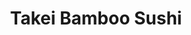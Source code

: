 ---
layout: place
title: "Takei Bamboo Sushi"
permalink: /new-jersey/wayne/takei-bamboo-sushi.html
stateAbbr: NJ
stateName: New Jersey
cityName: Wayne
seo:
  name: "Takei Bamboo Sushi"
  type: Restaurant
  links: http://bambootakeisushi.com/
description: "Takei Bamboo Sushi serves delicious sushi in Wayne, New Jersey. Try fresh Japanese dishes for a great dining experience. Available for takeout, delivery, lunch, and dinner."
place_id: ChIJjxhRc9UDw4kRqD55tRyxGQc
photos:
  - name: >-
      places/ChIJjxhRc9UDw4kRqD55tRyxGQc/photos/AeeoHcIB3MZIiWUih2oPdDY6MccqI2Cw-nZHkgnCNMt5S7uJcZNeJ1Svg69L3MpaY3Bw4wDMH4vQbNXeAeRnzMUYjc0iFn1t00c1gM0gsvniXhUJEJTK5KsEuAVVk712BjqbQIZcC-oDaz6tJMR4XdhGkPmMUy11tJ2aOxnE4LcZFf7GbZNQQYkx89fC32s3kfO2wHfu27OXcvxVC0cqKcVIx2VIbTY9l0Ze4vVQhiskrrgoeZJC1C-5-kWq2Rmfb21QTZM8i8PUgSqEDsRdBuUh22MhQ4yw7UqrAvvBxcpo-VsfUm-tBCTVJGUUH0BzD6wAxUcLKj9mWpihoCWa3b-A4G2mF-DXHz6mvSxCEwEffIu-ziDNukJAy3VjdQcS-IGJIPkflAp_qQ52IJb1A0egvlnNsqicf3ZUXH_OlJ9RCPA
    widthPx: 3024
    heightPx: 4032
    authorAttributions:
      - displayName: Kimberly Tuano
        uri: https://maps.google.com/maps/contrib/117614937536761983072
        photoUri: >-
          https://lh3.googleusercontent.com/a-/ALV-UjWBqtCqIkmzz8lmA5-jHgh5GoeccHbNZKguerANVwwmRfu8RyskaA=s100-p-k-no-mo
    flagContentUri: >-
      https://www.google.com/local/imagery/report/?cb_client=maps_api_places.places_api&image_key=!1e10!2sCIHM0ogKEICAgIDr4Ja6aw&hl=en-US
    googleMapsUri: >-
      https://www.google.com/maps/place//data=!3m4!1e2!3m2!1sCIHM0ogKEICAgIDr4Ja6aw!2e10!4m2!3m1!1s0x89c303d57351188f:0x719b11cb5793ea8
  - name: >-
      places/ChIJjxhRc9UDw4kRqD55tRyxGQc/photos/AeeoHcLK1SUivn4MuGX0A-gZ_g0L_mlIZTkvTTdXPWuWlzNcyOqnWa1elgZjJzBP50KjC-t1BGNr37MmMcUC-lKy1yDWQ5tL-2hypVl0oPtxeeq465g9iUMz-z_Yg_l-Rgr7T7QwWXtVQqHpM7uIMAJvCEIaDTA_i-jytgpMmFMv0li-mmW4Y_srOoPKpF7sqD0vvOWLo0p7VQ_YldX8w4RYqzzWw-bMEvpThE9aDBpx5SmjyVILKqWLVu0JXv2-hwZw67EGkAzCi-X0jMKA25feCceuAePhTQEhNmr6t6jyuw5Ee-1fBSPesWaSGKlJOWz_qmkPuWy5XXL0BFArkQ7xawQ7iWCSGY7e9w00dD4VtPsNVpXJqPqtNgO1aARTrV5w6uzI5CkiVdfUn_DJwQNo2LcbFtI58ZRPBZcKsa-RVd5GApEW
    widthPx: 4032
    heightPx: 1960
    authorAttributions:
      - displayName: Hae Kim
        uri: https://maps.google.com/maps/contrib/107121422858289789450
        photoUri: >-
          https://lh3.googleusercontent.com/a-/ALV-UjVcYGhKSmmrjK_kp3G0gSzMhHDX-nV9dDZn6KUXBfgS5ZdQNfOATA=s100-p-k-no-mo
    flagContentUri: >-
      https://www.google.com/local/imagery/report/?cb_client=maps_api_places.places_api&image_key=!1e10!2sCIHM0ogKEICAgID4mtHklAE&hl=en-US
    googleMapsUri: >-
      https://www.google.com/maps/place//data=!3m4!1e2!3m2!1sCIHM0ogKEICAgID4mtHklAE!2e10!4m2!3m1!1s0x89c303d57351188f:0x719b11cb5793ea8
  - name: >-
      places/ChIJjxhRc9UDw4kRqD55tRyxGQc/photos/AeeoHcIQZYZc-diQcO2LbMqGzMD0651g2vrf20Jv_N4tlJKW1Nscf8bGT8BwEf9TCGjTRus66kHgZjksluyVXMJEuP6zfIa8z7yqP6zm9X1ff6Y-5QbzA1j6Z_hhmGOx2cbrsqDQsHFFb61IiOz6mHF79Mt5S7yIG5oxeGNwHyEG1tn38hxH86ykMfbqtPDmoXxdqNm8OR456aZBwBuZxbVmpBkC0i4XUcmsnYZfkDuP7rthsjHexQu3gbq7uvT0zwGKVvkSrcnUxp9Po4q1ktFPVjWhTq5bTi5sU1f8TwvIJBuW4lv4c7fKilGa0LF5A6gggnw0MoisElKeOeiTcOt6uV3X0M2gUrYE3EdP8EbWeFo-u_d416hRhYV5MjBPf8tKFHDuuU3RX62fLglijQOJcWnD5dJPzLhlnyBUiLjPxgoJlNVN
    widthPx: 3024
    heightPx: 4032
    authorAttributions:
      - displayName: Kimberly Tuano
        uri: https://maps.google.com/maps/contrib/117614937536761983072
        photoUri: >-
          https://lh3.googleusercontent.com/a-/ALV-UjWBqtCqIkmzz8lmA5-jHgh5GoeccHbNZKguerANVwwmRfu8RyskaA=s100-p-k-no-mo
    flagContentUri: >-
      https://www.google.com/local/imagery/report/?cb_client=maps_api_places.places_api&image_key=!1e10!2sCIHM0ogKEICAgIDr4Ja66wE&hl=en-US
    googleMapsUri: >-
      https://www.google.com/maps/place//data=!3m4!1e2!3m2!1sCIHM0ogKEICAgIDr4Ja66wE!2e10!4m2!3m1!1s0x89c303d57351188f:0x719b11cb5793ea8
  - name: >-
      places/ChIJjxhRc9UDw4kRqD55tRyxGQc/photos/AeeoHcI6NPdOnaodIMrd8BHvQI3sTt5mAYefAsTfSy89IksVPqHB-39YjHf19rMweYIiLhh56IOm8drgGa3wSUFYeovc1WRbcwzebebCd33Gz9A2ijtoEjzwbtD9y5aZrgRwVcmdmTo5FEjiyf0MDLEw2CkJsHYcM9oXLNUrzM6PlK72NQOyDo1njxecR7miZs3MlCkvq0jCNA6dtdLoSWd9Empv_TefryQ1pcvxH2M5YofE_xDC2qVlGRWK-8yQywireZuNBCMcWz8dHTeZdCoQnsFxJylg5qe4A2A99Ilqb-hSCZxRPngDSnM6GdJkX4JrQQOgR3CQSPQ1RcDsPe9Ml5TBs30zr2ni4vJq_eOMwT-kbiZSP2SyOqBwg5tpOl5UGyJZZ1S1kfAmfQG1aOAOaV9XvoG5GN7Wu69wWQ0mT47w_g
    widthPx: 4000
    heightPx: 3000
    authorAttributions:
      - displayName: Hector Alvarez
        uri: https://maps.google.com/maps/contrib/106977259794674462778
        photoUri: >-
          https://lh3.googleusercontent.com/a-/ALV-UjXK4XMRM84c7ONf37GeOZoVHrPGHeOQbQQglEo1ecFjbWoe1Ui1=s100-p-k-no-mo
    flagContentUri: >-
      https://www.google.com/local/imagery/report/?cb_client=maps_api_places.places_api&image_key=!1e10!2sCIHM0ogKEICAgICek53pEQ&hl=en-US
    googleMapsUri: >-
      https://www.google.com/maps/place//data=!3m4!1e2!3m2!1sCIHM0ogKEICAgICek53pEQ!2e10!4m2!3m1!1s0x89c303d57351188f:0x719b11cb5793ea8
  - name: >-
      places/ChIJjxhRc9UDw4kRqD55tRyxGQc/photos/AeeoHcIMmnSnwh36_WCcoT1S1aNlcKgZ76tsNbylwk0sSNjgi--XXTQSQrxsUyZwXYR4BTFfV3BogswAQ-ntIhiN0aWUe5ds46rRZQYU9CCqaSsskRRFlbYlQzZrflYn6k_QfaLss7X6pAl6aDuyFAoAnlVHClVaGk3Qijpnx09-tADvjBlM7Zf9hIrNINwScduNkQ_Mt7Bmjvj5ZLJfhDjOSgS3FYvAVzQ4gAV7esYoQnmaszfCem9fzxMu7XZnDpJ5eScPkSNdnPEOLshdKapKDOL_cwTSRTMRySuTEUv98TCp1XWI8Nxs0pBn2TLS6ZT-TcTk81wb1VEdWuZhKvoAVIB9f7Zh9ifwt36BdYWapf84xhYUNcPRmsKNdHkAhwAWJ6kuIyN3QmYRtV_QB2PVbk7pc82u1WLlpxOK01Kvw2ON0yA
    widthPx: 4000
    heightPx: 3000
    authorAttributions:
      - displayName: Hector Alvarez
        uri: https://maps.google.com/maps/contrib/106977259794674462778
        photoUri: >-
          https://lh3.googleusercontent.com/a-/ALV-UjXK4XMRM84c7ONf37GeOZoVHrPGHeOQbQQglEo1ecFjbWoe1Ui1=s100-p-k-no-mo
    flagContentUri: >-
      https://www.google.com/local/imagery/report/?cb_client=maps_api_places.places_api&image_key=!1e10!2sCIHM0ogKEICAgICek53pkQE&hl=en-US
    googleMapsUri: >-
      https://www.google.com/maps/place//data=!3m4!1e2!3m2!1sCIHM0ogKEICAgICek53pkQE!2e10!4m2!3m1!1s0x89c303d57351188f:0x719b11cb5793ea8
  - name: >-
      places/ChIJjxhRc9UDw4kRqD55tRyxGQc/photos/AeeoHcKB8aDepYPmR6DnO41Qy1hogr1q9XXRKHEn1rlI-jjJaxx-CkjbGvbzv2lrNMP89WOF8R00NzLP-xNup-0JI3S3sn3ZwvOFupNgx-kWihcMKNNLq4Sj2rcwb-4XEL11hQVXqxWnrX56HKT59nBVKsVBnXHgyuiRtcSlzj7XWpYCNASrPYf0NV6I95yVmzBVY478MDvBaanPo5xR44-GXwMgF51eLL6LhF10liDOSvrMC6KIySWneAIl3WjdQsSFKkfktFrV6H0Vp53duF8JSPBN1hXtQf3aHF3gRQck4JhTfo9thEI1owiKYw22ZY7v8tp0wydC2Uigo-Egy4XXU0LzFTo-mDpoOIUuF2qWMzGwTUNoosY_t-crRSlVpfsniGK41688rLGCMdyt-0O6Te0468nnYQmgX1kS0qpjHRcPaAU
    widthPx: 1242
    heightPx: 917
    authorAttributions:
      - displayName: Frank Ammirata
        uri: https://maps.google.com/maps/contrib/114933999429833835958
        photoUri: >-
          https://lh3.googleusercontent.com/a/ACg8ocKXmjQhx_eG9vDEgVJ3--NhTwRMgqQhA2pQyJHLRFho_mp0vQ=s100-p-k-no-mo
    flagContentUri: >-
      https://www.google.com/local/imagery/report/?cb_client=maps_api_places.places_api&image_key=!1e10!2sCIHM0ogKEICAgICB1dP6sgE&hl=en-US
    googleMapsUri: >-
      https://www.google.com/maps/place//data=!3m4!1e2!3m2!1sCIHM0ogKEICAgICB1dP6sgE!2e10!4m2!3m1!1s0x89c303d57351188f:0x719b11cb5793ea8
  - name: >-
      places/ChIJjxhRc9UDw4kRqD55tRyxGQc/photos/AeeoHcK_Yd5F2LhzeE8WxUAUUUT5wXl_BQhprroarwfDCDTegN5X-iZJY31OZjjcoJsPtbOHYPMt5aizM248qPOin5sKACr4-DGtGR5JfcC38JyXknczUh488n0vKquxzKMQYoDnbS_8RiOYhVXPf_CF2r_IKlL8j-SfoJ359ljFre2rI8NZDI7LtAKtngRmdBh6Euk2MRJdYFeav3A33ro_cc-2sdqUzK4iBdWQJ9wLWM-eadY6vt-Hi1BkY_MFU4rQ1n3waqX37JOONPOBrtRQijgAlgVUm1TxJjV4BarWLonSsmHgpTdnzAZ1h0oC9CD0bkzX1Y93xahn_C5pRXg7VrGrZ27K6RNPLQa2zSiNpIcEXmNnSYBt5a9W7bitrQU_h1ZomuhBcbYJaMF_j3irf59nGcbtXEPW8bIosTT5zT9kK98
    widthPx: 4032
    heightPx: 3024
    authorAttributions:
      - displayName: Kimberly Tuano
        uri: https://maps.google.com/maps/contrib/117614937536761983072
        photoUri: >-
          https://lh3.googleusercontent.com/a-/ALV-UjWBqtCqIkmzz8lmA5-jHgh5GoeccHbNZKguerANVwwmRfu8RyskaA=s100-p-k-no-mo
    flagContentUri: >-
      https://www.google.com/local/imagery/report/?cb_client=maps_api_places.places_api&image_key=!1e10!2sCIHM0ogKEICAgIDr4Ja6qwE&hl=en-US
    googleMapsUri: >-
      https://www.google.com/maps/place//data=!3m4!1e2!3m2!1sCIHM0ogKEICAgIDr4Ja6qwE!2e10!4m2!3m1!1s0x89c303d57351188f:0x719b11cb5793ea8
  - name: >-
      places/ChIJjxhRc9UDw4kRqD55tRyxGQc/photos/AeeoHcKx5krDlyP9QPc8VWPrkx7GBbbRAvigIcVs1CbhqaBwg7jwLRPA4Uu95H5juW929G-s4jxIp9dCbsKuVeGGplTIXhKDe3-jY9Q_7h8Wz2c1okiVyg4xnaXuU6eri5_xD8qELDQDhavR_LLKb_nrz1QV6DnbVG3Z5QUaRXdWMGVbgb3UoS7zcdRjp7MI-qhouOyH4SKA9H-hGHL0BkVEe6Y5Lk2bkjhK2Wb0sjM-Yq_GWuc0oA_MwVJoOcqXatUq_J6k304JzJcPVBdVpWtAxLF3I7pHKCCGBCBhKsQMxUnFquxDZjTQzbkYoDL_vbb95qq814cz43QZv-ZZhkFuT0arEhc0rpi_K6Hp4AoR5WxyHPI38d8ZLfLQCIXBk2JyHlIIOXGMhnVOS0DKxUuU-Y9XBaUF9Iy2JrD8sP2Q3d4
    widthPx: 1600
    heightPx: 900
    authorAttributions:
      - displayName: Girthlin
        uri: https://maps.google.com/maps/contrib/101169753682194706113
        photoUri: >-
          https://lh3.googleusercontent.com/a-/ALV-UjVAYWKicQwGNJdwrFYjWGJhn47v9C0CMk9TAf7__s0wst6ZpcNB=s100-p-k-no-mo
    flagContentUri: >-
      https://www.google.com/local/imagery/report/?cb_client=maps_api_places.places_api&image_key=!1e10!2sCIHM0ogKEICAgICExcKTeg&hl=en-US
    googleMapsUri: >-
      https://www.google.com/maps/place//data=!3m4!1e2!3m2!1sCIHM0ogKEICAgICExcKTeg!2e10!4m2!3m1!1s0x89c303d57351188f:0x719b11cb5793ea8
  - name: >-
      places/ChIJjxhRc9UDw4kRqD55tRyxGQc/photos/AeeoHcLToBUTobjjEz5-ZzsPX8E2KvnSZjUfgg36NyGlOTk9ZAEJyZke65qA-AeDdb19kpXE73mn6V7-hK4q81AIYMDzgLQmNVc-ojH3675981LK94bFAGbD7fa6hMGYrSEiRYivsKXX4_EEXhk_gVgI5dJum8MZrPB15K2asa7MLCCRBrbD7LouXXptCI9cizDJ5Uj500LGsQAaWJJjTfYoTkh12z_VCtYUSd2W_7-JadQC-7ecM-eBaqI52aQPfmDwYt_P7s6ZMw3EUFsW-uuuooVYnIn-fZ34VqHoqD7IMafEo_LJFVfsn2D66FNXH5agW-kqi8BZalL-cVyO4vUJ23gMdGsYl9Ni5Av0s97ex76dRVZG2HTexesIXIbRT4cuJOMGjVo7V-Z8h5xJb5J2TJp-VSkcZmFnhr7AZxMcHMIAJVh-
    widthPx: 4000
    heightPx: 3000
    authorAttributions:
      - displayName: Hector Alvarez
        uri: https://maps.google.com/maps/contrib/106977259794674462778
        photoUri: >-
          https://lh3.googleusercontent.com/a-/ALV-UjXK4XMRM84c7ONf37GeOZoVHrPGHeOQbQQglEo1ecFjbWoe1Ui1=s100-p-k-no-mo
    flagContentUri: >-
      https://www.google.com/local/imagery/report/?cb_client=maps_api_places.places_api&image_key=!1e10!2sCIHM0ogKEICAgICek53p4QE&hl=en-US
    googleMapsUri: >-
      https://www.google.com/maps/place//data=!3m4!1e2!3m2!1sCIHM0ogKEICAgICek53p4QE!2e10!4m2!3m1!1s0x89c303d57351188f:0x719b11cb5793ea8
  - name: >-
      places/ChIJjxhRc9UDw4kRqD55tRyxGQc/photos/AeeoHcKTPw6lFTrNJJZlqmvSXh1QiE-oGanM4zTi7KAUQdzvW7NL2O5zGNd_Eioh6mP67_H6fe_Vb_L634U_v7fukh_CtNo6LpTZJwA73CUahqCDZTM6FDQy0hJIsh9snwIvgiN-fuzYRVNQV6VYUyuRcfQEEZdoP_86igGuIGDpBZ3YESE5OoM0c7tl3zQBUhB1IHxBNgAoqbKo-UCWCVYIUmbkhSre6WNfdgdunvXnlLNQ4M5GRSMoatC4nst0F3bRPkpBq6Rs3ClO7j9h_np5x_kw9z6AEMJCeK8sNwL-pTaT1jQxm4Q64YeU4cTJCxb05_MWHF2oPsBqUo5L_8Mv4wPxyXtqD4btUpG_qZ1PyhW7vX_rT9KhaFbna2yY3OYuoq_aac5Y2kod-lnNJIc5zJmOh5WCkpW4o7hbyOsBfygEaEl3
    widthPx: 1600
    heightPx: 900
    authorAttributions:
      - displayName: Girthlin
        uri: https://maps.google.com/maps/contrib/101169753682194706113
        photoUri: >-
          https://lh3.googleusercontent.com/a-/ALV-UjVAYWKicQwGNJdwrFYjWGJhn47v9C0CMk9TAf7__s0wst6ZpcNB=s100-p-k-no-mo
    flagContentUri: >-
      https://www.google.com/local/imagery/report/?cb_client=maps_api_places.places_api&image_key=!1e10!2sCIHM0ogKEICAgICExbKZ7AE&hl=en-US
    googleMapsUri: >-
      https://www.google.com/maps/place//data=!3m4!1e2!3m2!1sCIHM0ogKEICAgICExbKZ7AE!2e10!4m2!3m1!1s0x89c303d57351188f:0x719b11cb5793ea8
address: 142 US-202, Wayne, NJ 07470, USA
street: 142 US-202
city: Wayne
state: NJ
zip: '07470'
country: USA
neighborhood: null
latitude: '40.915025'
longitude: '-74.266724'
accessibility_options:
  wheelchairAccessibleParking: true
  wheelchairAccessibleEntrance: true
  wheelchairAccessibleRestroom: true
  wheelchairAccessibleSeating: true
business_status: OPERATIONAL
name: Takei Bamboo Sushi
google_maps_links:
  directionsUri: >-
    https://www.google.com/maps/dir//''/data=!4m7!4m6!1m1!4e2!1m2!1m1!1s0x89c303d57351188f:0x719b11cb5793ea8!3e0
  placeUri: https://maps.google.com/?cid=511634769545084584
  writeAReviewUri: >-
    https://www.google.com/maps/place//data=!4m3!3m2!1s0x89c303d57351188f:0x719b11cb5793ea8!12e1
  reviewsUri: >-
    https://www.google.com/maps/place//data=!4m4!3m3!1s0x89c303d57351188f:0x719b11cb5793ea8!9m1!1b1
  photosUri: >-
    https://www.google.com/maps/place//data=!4m3!3m2!1s0x89c303d57351188f:0x719b11cb5793ea8!10e5
primary_type: Sushi Restaurant
opening_hours:
  regular: null
  current: null
secondary_opening_hours:
  regular:
    weekdayDescriptions: null
    type: null
  current:
    weekdayDescriptions: null
    type: null
phone: (973) 997-8852
price_level: null
price_range: $20 &ndash; $30
rating: '4.6'
rating_count: 0
website: http://bambootakeisushi.com/
reviews:
  - name: >-
      places/ChIJjxhRc9UDw4kRqD55tRyxGQc/reviews/ChZDSUhNMG9nS0VJQ0FnSURyNEphNmN3EAE
    relativePublishTimeDescription: 9 months ago
    rating: 4
    text:
      text: >-
        pretty decent and good sushi spot. My local sushi place is closed on
        Tuesdays so im glad Takei is open those days.


        First visit and i didnt expect inside to be spacious. Its pretty clean
        and well kempt too. Took about 30mins to get order ready for pickup but
        understandable since i didnt really see a lot of staff.


        Sushi was fresh and tasted pretty good. We had the Takei special but I
        feel like ive tried those before (from other places) so wasnt really
        surprised. I was looking for something new or creative so im hoping to
        try more from the menu especially from the specials. Place has been here
        for a long time and for good reason. Glad I gave it a go!
      languageCode: en
    originalText:
      text: >-
        pretty decent and good sushi spot. My local sushi place is closed on
        Tuesdays so im glad Takei is open those days.


        First visit and i didnt expect inside to be spacious. Its pretty clean
        and well kempt too. Took about 30mins to get order ready for pickup but
        understandable since i didnt really see a lot of staff.


        Sushi was fresh and tasted pretty good. We had the Takei special but I
        feel like ive tried those before (from other places) so wasnt really
        surprised. I was looking for something new or creative so im hoping to
        try more from the menu especially from the specials. Place has been here
        for a long time and for good reason. Glad I gave it a go!
      languageCode: en
    authorAttribution:
      displayName: Kimberly Tuano
      uri: https://www.google.com/maps/contrib/117614937536761983072/reviews
      photoUri: >-
        https://lh3.googleusercontent.com/a-/ALV-UjWBqtCqIkmzz8lmA5-jHgh5GoeccHbNZKguerANVwwmRfu8RyskaA=s128-c0x00000000-cc-rp-mo-ba6
    publishTime: '2024-07-13T03:15:20.060725Z'
    flagContentUri: >-
      https://www.google.com/local/review/rap/report?postId=ChZDSUhNMG9nS0VJQ0FnSURyNEphNmN3EAE&d=17924085&t=1
    googleMapsUri: >-
      https://www.google.com/maps/reviews/data=!4m6!14m5!1m4!2m3!1sChZDSUhNMG9nS0VJQ0FnSURyNEphNmN3EAE!2m1!1s0x89c303d57351188f:0x719b11cb5793ea8
  - name: >-
      places/ChIJjxhRc9UDw4kRqD55tRyxGQc/reviews/ChdDSUhNMG9nS0VJQ0FnSURGc29IeXJnRRAB
    relativePublishTimeDescription: 9 months ago
    rating: 5
    text:
      text: >-
        Accidentally found this spot, turned out to be the best experience!


        Service here 10/10

        Had an amazing time

        *Special thanks to the chef for being so considerate and making a roll
        with cooked salmon for my mom. She doesn’t like eating raw fish.


        Definitely my new go to spot in NJ 🥰
      languageCode: en
    originalText:
      text: >-
        Accidentally found this spot, turned out to be the best experience!


        Service here 10/10

        Had an amazing time

        *Special thanks to the chef for being so considerate and making a roll
        with cooked salmon for my mom. She doesn’t like eating raw fish.


        Definitely my new go to spot in NJ 🥰
      languageCode: en
    authorAttribution:
      displayName: Ting Liu
      uri: https://www.google.com/maps/contrib/111365077158907091904/reviews
      photoUri: >-
        https://lh3.googleusercontent.com/a-/ALV-UjXn2S7dLb1LgKr9q80pZdgNK8-bfTN8nFEjV3YcYrXEYOpnGaY=s128-c0x00000000-cc-rp-mo-ba2
    publishTime: '2024-07-04T19:40:47.733568Z'
    flagContentUri: >-
      https://www.google.com/local/review/rap/report?postId=ChdDSUhNMG9nS0VJQ0FnSURGc29IeXJnRRAB&d=17924085&t=1
    googleMapsUri: >-
      https://www.google.com/maps/reviews/data=!4m6!14m5!1m4!2m3!1sChdDSUhNMG9nS0VJQ0FnSURGc29IeXJnRRAB!2m1!1s0x89c303d57351188f:0x719b11cb5793ea8
  - name: >-
      places/ChIJjxhRc9UDw4kRqD55tRyxGQc/reviews/ChZDSUhNMG9nS0VJQ0FnSUNlazUyeUNREAE
    relativePublishTimeDescription: 2 years ago
    rating: 5
    text:
      text: >-
        I love this place. Been here twice as of 9/22/22. It’s sorda like a
        hidden little gem. Located in a small plaza and there’s always parking.
        It’s super low key, very clean, sweet and cozy. The service is fast and
        the food is delicious. I already have my “ top sushi spots”  that I
        adore  in NJ but this one is now added to the list ♥️.
      languageCode: en
    originalText:
      text: >-
        I love this place. Been here twice as of 9/22/22. It’s sorda like a
        hidden little gem. Located in a small plaza and there’s always parking.
        It’s super low key, very clean, sweet and cozy. The service is fast and
        the food is delicious. I already have my “ top sushi spots”  that I
        adore  in NJ but this one is now added to the list ♥️.
      languageCode: en
    authorAttribution:
      displayName: Layla Perdomo
      uri: https://www.google.com/maps/contrib/111539103951987199058/reviews
      photoUri: >-
        https://lh3.googleusercontent.com/a-/ALV-UjUIVRsIy2LeGj7hRAkdp_6qxoZaGW593QTVeHBsP9iTEUK6XXMqmg=s128-c0x00000000-cc-rp-mo-ba4
    publishTime: '2022-09-22T22:23:55.807803Z'
    flagContentUri: >-
      https://www.google.com/local/review/rap/report?postId=ChZDSUhNMG9nS0VJQ0FnSUNlazUyeUNREAE&d=17924085&t=1
    googleMapsUri: >-
      https://www.google.com/maps/reviews/data=!4m6!14m5!1m4!2m3!1sChZDSUhNMG9nS0VJQ0FnSUNlazUyeUNREAE!2m1!1s0x89c303d57351188f:0x719b11cb5793ea8
  - name: >-
      places/ChIJjxhRc9UDw4kRqD55tRyxGQc/reviews/ChZDSUhNMG9nS0VJQ0FnSUNSNUtIWmFnEAE
    relativePublishTimeDescription: 2 years ago
    rating: 5
    text:
      text: >-
        Great traditional Japanese spot with first-class service. Was shocking
        find we found randomly. All the fish was very fresh, sweet, not fishy at
        all. The salmon was my favorite, tender and buttery. Rolls were tight,
        well rolled. There was a surprising amount of free stuff: edamame, miso
        soup, special roll, and even free ice cream mochi with the check. I felt
        like a celebrity. It's rare to see places offering complimentary items
        much anymore. Their customer service here is on par with Japan,
        definitely coming back. I love the ceramic tea cups here also.


        I was having a really bad week. Thank you so much to this place for the
        healing happy experience. 😊
      languageCode: en
    originalText:
      text: >-
        Great traditional Japanese spot with first-class service. Was shocking
        find we found randomly. All the fish was very fresh, sweet, not fishy at
        all. The salmon was my favorite, tender and buttery. Rolls were tight,
        well rolled. There was a surprising amount of free stuff: edamame, miso
        soup, special roll, and even free ice cream mochi with the check. I felt
        like a celebrity. It's rare to see places offering complimentary items
        much anymore. Their customer service here is on par with Japan,
        definitely coming back. I love the ceramic tea cups here also.


        I was having a really bad week. Thank you so much to this place for the
        healing happy experience. 😊
      languageCode: en
    authorAttribution:
      displayName: Loni
      uri: https://www.google.com/maps/contrib/112384680069000284539/reviews
      photoUri: >-
        https://lh3.googleusercontent.com/a-/ALV-UjV5r1sSxxo70rxdhl_Nzck9kjBxKo9Xi9TjO_8UiN3WCDY7f_YpiA=s128-c0x00000000-cc-rp-mo-ba4
    publishTime: '2023-03-25T19:32:32.324649Z'
    flagContentUri: >-
      https://www.google.com/local/review/rap/report?postId=ChZDSUhNMG9nS0VJQ0FnSUNSNUtIWmFnEAE&d=17924085&t=1
    googleMapsUri: >-
      https://www.google.com/maps/reviews/data=!4m6!14m5!1m4!2m3!1sChZDSUhNMG9nS0VJQ0FnSUNSNUtIWmFnEAE!2m1!1s0x89c303d57351188f:0x719b11cb5793ea8
  - name: >-
      places/ChIJjxhRc9UDw4kRqD55tRyxGQc/reviews/ChZDSUhNMG9nS0VJQ0FnSUNCMWRQNlVnEAE
    relativePublishTimeDescription: 2 years ago
    rating: 5
    text:
      text: >-
        I’ve been coming to this wonderful place for over 15 years ! I’ve got to
        say I’ve had sushi in a long list of places. This is the place to go for
        amazing quality sushi , always fresh and beautifully prepared dishes.
        The owners are extremely friendly and professional. I LOVE this
        place!!!! Worth the hour drive I take and I crave the food here. Can’t
        wait to go back. Love you guys!
      languageCode: en
    originalText:
      text: >-
        I’ve been coming to this wonderful place for over 15 years ! I’ve got to
        say I’ve had sushi in a long list of places. This is the place to go for
        amazing quality sushi , always fresh and beautifully prepared dishes.
        The owners are extremely friendly and professional. I LOVE this
        place!!!! Worth the hour drive I take and I crave the food here. Can’t
        wait to go back. Love you guys!
      languageCode: en
    authorAttribution:
      displayName: Frank Ammirata
      uri: https://www.google.com/maps/contrib/114933999429833835958/reviews
      photoUri: >-
        https://lh3.googleusercontent.com/a/ACg8ocKXmjQhx_eG9vDEgVJ3--NhTwRMgqQhA2pQyJHLRFho_mp0vQ=s128-c0x00000000-cc-rp-mo
    publishTime: '2022-12-31T13:41:03.169961Z'
    flagContentUri: >-
      https://www.google.com/local/review/rap/report?postId=ChZDSUhNMG9nS0VJQ0FnSUNCMWRQNlVnEAE&d=17924085&t=1
    googleMapsUri: >-
      https://www.google.com/maps/reviews/data=!4m6!14m5!1m4!2m3!1sChZDSUhNMG9nS0VJQ0FnSUNCMWRQNlVnEAE!2m1!1s0x89c303d57351188f:0x719b11cb5793ea8
parking_options:
  freeParkingLot: true
  freeStreetParking: true
payment_options:
  acceptsCreditCards: true
  acceptsDebitCards: true
  acceptsCashOnly: false
  acceptsNfc: true
allow_dogs: null
curbside_pickup: null
delivery: true
dine_in: true
good_for_children: true
good_for_groups: null
good_for_sports: false
live_music: false
menu_for_children: null
outdoor_seating: false
reservable: true
restroom: true
serves_beer: false
serves_breakfast: false
serves_brunch: false
serves_cocktails: false
serves_coffee: null
serves_dinner: true
serves_dessert: true
serves_lunch: true
serves_vegetarian_food: null
serves_wine: false
takeout: true
update_category: essentials
summary: null

---